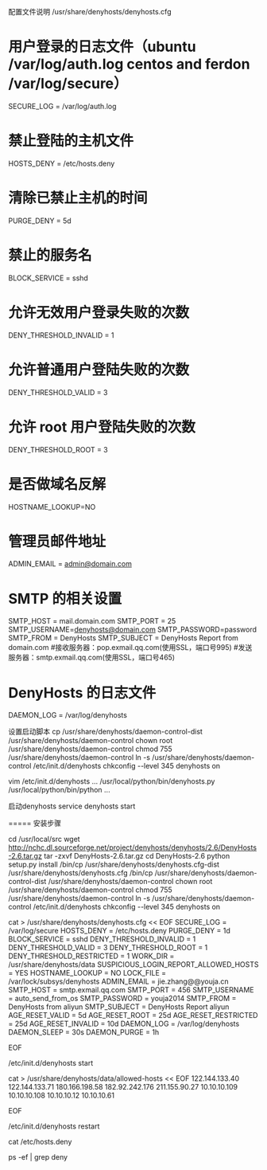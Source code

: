 
配置文件说明 /usr/share/denyhosts/denyhosts.cfg

# 用户登录的日志文件（ubuntu /var/log/auth.log centos and ferdon /var/log/secure）
SECURE_LOG = /var/log/auth.log

# 禁止登陆的主机文件
HOSTS_DENY = /etc/hosts.deny

# 清除已禁止主机的时间
PURGE_DENY = 5d

# 禁止的服务名
BLOCK_SERVICE = sshd

# 允许无效用户登录失败的次数
DENY_THRESHOLD_INVALID = 1

# 允许普通用户登陆失败的次数
DENY_THRESHOLD_VALID = 3

# 允许 root 用户登陆失败的次数
DENY_THRESHOLD_ROOT = 3

# 是否做域名反解
HOSTNAME_LOOKUP=NO

# 管理员邮件地址
ADMIN_EMAIL = admin@domain.com

# SMTP 的相关设置
SMTP_HOST = mail.domain.com
SMTP_PORT = 25
SMTP_USERNAME=denyhosts@domain.com
SMTP_PASSWORD=password
SMTP_FROM = DenyHosts 
SMTP_SUBJECT = DenyHosts Report from domain.com
#接收服务器：pop.exmail.qq.com(使用SSL，端口号995)
#发送服务器：smtp.exmail.qq.com(使用SSL，端口号465)

# DenyHosts 的日志文件
DAEMON_LOG = /var/log/denyhosts


设置启动脚本
cp /usr/share/denyhosts/daemon-control-dist /usr/share/denyhosts/daemon-control
chown root /usr/share/denyhosts/daemon-control
chmod 755 /usr/share/denyhosts/daemon-control
ln -s /usr/share/denyhosts/daemon-control /etc/init.d/denyhosts
chkconfig --level 345 denyhosts on

vim /etc/init.d/denyhosts
...
/usr/local/python/bin/denyhosts.py
/usr/local/python/bin/python
...

启动denyhosts
service denyhosts start


=====
安装步骤

cd /usr/local/src
wget http://nchc.dl.sourceforge.net/project/denyhosts/denyhosts/2.6/DenyHosts-2.6.tar.gz 
tar -zxvf DenyHosts-2.6.tar.gz
cd DenyHosts-2.6
python setup.py install
/bin/cp /usr/share/denyhosts/denyhosts.cfg-dist /usr/share/denyhosts/denyhosts.cfg
/bin/cp /usr/share/denyhosts/daemon-control-dist /usr/share/denyhosts/daemon-control
chown root /usr/share/denyhosts/daemon-control
chmod 755 /usr/share/denyhosts/daemon-control
ln -s /usr/share/denyhosts/daemon-control /etc/init.d/denyhosts
chkconfig --level 345 denyhosts on

cat > /usr/share/denyhosts/denyhosts.cfg << EOF
SECURE_LOG = /var/log/secure
HOSTS_DENY = /etc/hosts.deny
PURGE_DENY = 1d 
BLOCK_SERVICE  = sshd
DENY_THRESHOLD_INVALID = 1
DENY_THRESHOLD_VALID = 3
DENY_THRESHOLD_ROOT = 1
DENY_THRESHOLD_RESTRICTED = 1
WORK_DIR = /usr/share/denyhosts/data
SUSPICIOUS_LOGIN_REPORT_ALLOWED_HOSTS = YES
HOSTNAME_LOOKUP = NO
LOCK_FILE = /var/lock/subsys/denyhosts
ADMIN_EMAIL = jie.zhang@@youja.cn 
SMTP_HOST = smtp.exmail.qq.com
SMTP_PORT = 456
SMTP_USERNAME = auto_send_from_os
SMTP_PASSWORD = youja2014
SMTP_FROM = DenyHosts from aliyun 
SMTP_SUBJECT = DenyHosts Report aliyun
AGE_RESET_VALID = 5d
AGE_RESET_ROOT = 25d
AGE_RESET_RESTRICTED = 25d
AGE_RESET_INVALID = 10d
DAEMON_LOG = /var/log/denyhosts
DAEMON_SLEEP = 30s
DAEMON_PURGE = 1h

EOF

/etc/init.d/denyhosts start

cat > /usr/share/denyhosts/data/allowed-hosts << EOF
122.144.133.40
122.144.133.71
180.166.198.58
182.92.242.176
211.155.90.27
10.10.10.109
10.10.10.108
10.10.10.12
10.10.10.61

EOF

/etc/init.d/denyhosts restart

cat /etc/hosts.deny

ps -ef | grep deny






